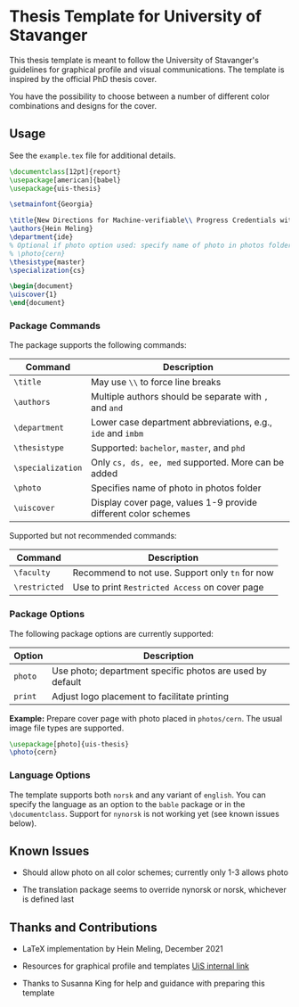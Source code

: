 # Thesis Template for University of Stavanger

This thesis template is meant to follow the University of Stavanger's guidelines for graphical profile and visual communications.
The template is inspired by the official PhD thesis cover.

You have the possibility to choose between a number of different color combinations and designs for the cover.

## Usage

See the `example.tex` file for additional details.

```latex
\documentclass[12pt]{report}
\usepackage[american]{babel}
\usepackage{uis-thesis}

\setmainfont{Georgia}

\title{New Directions for Machine-verifiable\\ Progress Credentials with Application to Academic Credentials}
\authors{Hein Meling}
\department{ide}
% Optional if photo option used: specify name of photo in photos folder
% \photo{cern}
\thesistype{master}
\specialization{cs}

\begin{document}
\uiscover{1}
\end{document}
```

### Package Commands

The package supports the following commands:

| Command           | Description                                                    |
|-------------------|----------------------------------------------------------------|
| `\title`          | May use `\\` to force line breaks                              |
| `\authors`        | Multiple authors should be separate with `,` and `and`         |
| `\department`     | Lower case department abbreviations, e.g., `ide` and `imbm`    |
| `\thesistype`     | Supported: `bachelor`, `master`, and `phd`                     |
| `\specialization` | Only `cs, ds, ee, med` supported. More can be added            |
| `\photo`          | Specifies name of photo in photos folder                       |
| `\uiscover`       | Display cover page, values 1-9 provide different color schemes |

Supported but not recommended commands:

| Command           | Description                                                    |
|-------------------|----------------------------------------------------------------|
| `\faculty`        | Recommend to not use. Support only `tn` for now                |
| `\restricted`     | Use to print `Restricted Access` on cover page                 |

### Package Options

The following package options are currently supported:

| Option  | Description                                               |
|---------|-----------------------------------------------------------|
| `photo` | Use photo; department specific photos are used by default |
| `print` | Adjust logo placement to facilitate printing              |

**Example:** Prepare cover page with photo placed in `photos/cern`.
The usual image file types are supported.

```latex
\usepackage[photo]{uis-thesis}
\photo{cern}
```

### Language Options

The template supports both `norsk` and any variant of `english`.
You can specify the language as an option to the `bable` package or in the `\documentclass`.
Support for `nynorsk` is not working yet (see known issues below).

## Known Issues

- Should allow photo on all color schemes; currently only 1-3 allows photo

- The translation package seems to override nynorsk or norsk, whichever is defined last

## Thanks and Contributions

- LaTeX implementation by Hein Meling, December 2021

- Resources for graphical profile and templates [UiS internal link](https://liveuis.sharepoint.com/sites/Arbeidsstoette/SitePages/Grafisk-profil-UiS.aspx)

- Thanks to Susanna King for help and guidance with preparing this template
